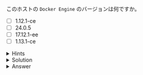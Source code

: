 このホストの `Docker Engine` のバージョンは何ですか。

- [ ] 1.12.1-ce
- [ ] 24.0.5
- [ ] 17.12.1-ee
- [ ] 1.13.1-ce

<details>
  <summary>Hints</summary>
  <p><b>`docker version` コマンドを使用します。</b></p>
</details>

<details>
  <summary>Solution</summary>
  <p><b>`docker version` コマンドを実行し、Server セクションの Engine の Version を確認します。</b></p>
</details>

<details>
  <summary>Answer</summary>
  <p><b>20.0.5</b></p>
</details>